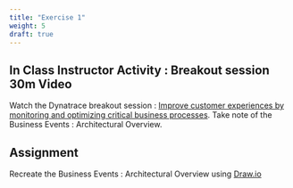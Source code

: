 ```yaml
---
title: "Exercise 1"
weight: 5
draft: true
---
```


## In Class Instructor Activity : Breakout session 30m Video 

Watch the Dynatrace breakout session : [Improve customer experiences by monitoring and optimizing critical business processes](https://www.dynatrace.com/perform/on-demand/perform-2023/?location=Breakout%20Session&topics=Business%20Analytics&industries=ALL&jobTitles=ALL&level=ALL&track=ALL&session=improve-customer-experiences-by-monitoring-and-optimizing-critical-business-processes#sessions). Take note of the Business Events : Architectural Overview. 

## Assignment 
Recreate the Business Events : Architectural Overview using [Draw.io](https://Draw.io)


